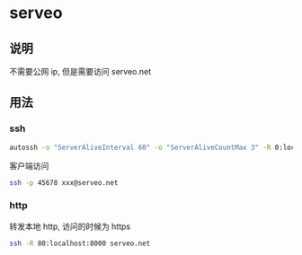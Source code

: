 # serveo

## 说明

不需要公网 ip, 但是需要访问 serveo.net

## 用法

### ssh

```sh
autossh -o "ServerAliveInterval 60" -o "ServerAliveCountMax 3" -R 0:localhost:22 serveo.net
```

客户端访问

```sh
ssh -p 45678 xxx@serveo.net
```

### http

转发本地 http, 访问的时候为 https

```sh
ssh -R 80:localhost:8000 serveo.net
```
